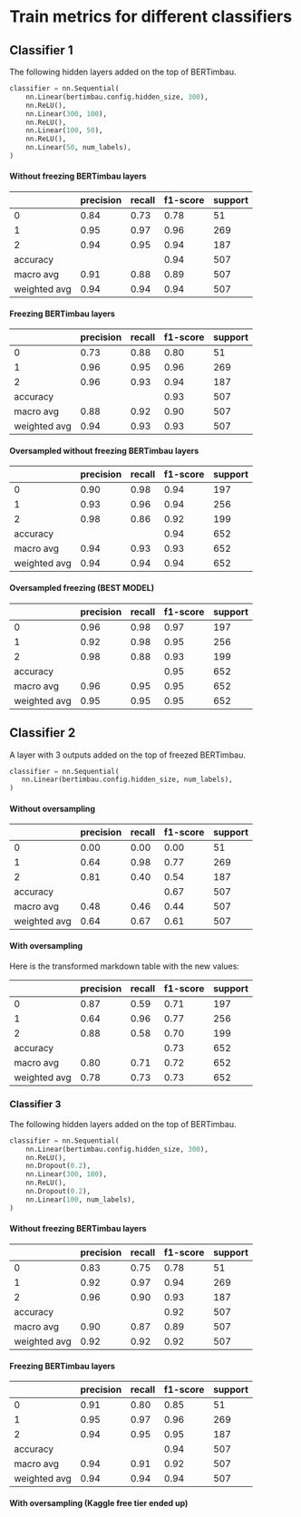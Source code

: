 # Train metrics for different classifiers

## Classifier 1

The following hidden layers added on the top of BERTimbau.
```python
classifier = nn.Sequential(
    nn.Linear(bertimbau.config.hidden_size, 300),
    nn.ReLU(),
    nn.Linear(300, 100),
    nn.ReLU(),
    nn.Linear(100, 50),
    nn.ReLU(),
    nn.Linear(50, num_labels),
)
```

#### Without freezing BERTimbau layers

|              | precision | recall | f1-score | support |
| ------------ | --------- | ------ | -------- | ------- |
| 0            | 0.84      | 0.73   | 0.78     | 51      |
| 1            | 0.95      | 0.97   | 0.96     | 269     |
| 2            | 0.94      | 0.95   | 0.94     | 187     |
| accuracy     |           |        | 0.94     | 507     |
| macro avg    | 0.91      | 0.88   | 0.89     | 507     |
| weighted avg | 0.94      | 0.94   | 0.94     | 507     |


#### Freezing BERTimbau layers
|              | precision | recall | f1-score | support |
| ------------ | --------- | ------ | -------- | ------- |
| 0            | 0.73      | 0.88   | 0.80     | 51      |
| 1            | 0.96      | 0.95   | 0.96     | 269     |
| 2            | 0.96      | 0.93   | 0.94     | 187     |
| accuracy     |           |        | 0.93     | 507     |
| macro avg    | 0.88      | 0.92   | 0.90     | 507     |
| weighted avg | 0.94      | 0.93   | 0.93     | 507     |


#### Oversampled without freezing BERTimbau layers
|              | precision | recall | f1-score | support |
| ------------ | --------- | ------ | -------- | ------- |
| 0            | 0.90      | 0.98   | 0.94     | 197     |
| 1            | 0.93      | 0.96   | 0.94     | 256     |
| 2            | 0.98      | 0.86   | 0.92     | 199     |
| accuracy     |           |        | 0.94     | 652     |
| macro avg    | 0.94      | 0.93   | 0.93     | 652     |
| weighted avg | 0.94      | 0.94   | 0.94     | 652     |


#### Oversampled freezing (**BEST MODEL**)
|              | precision | recall | f1-score | support |
| ------------ | --------- | ------ | -------- | ------- |
| 0            | 0.96      | 0.98   | 0.97     | 197     |
| 1            | 0.92      | 0.98   | 0.95     | 256     |
| 2            | 0.98      | 0.88   | 0.93     | 199     |
| accuracy     |           |        | 0.95     | 652     |
| macro avg    | 0.96      | 0.95   | 0.95     | 652     |
| weighted avg | 0.95      | 0.95   | 0.95     | 652     |


## Classifier 2
A layer with 3 outputs added on the top of freezed BERTimbau.
```python
classifier = nn.Sequential(
   nn.Linear(bertimbau.config.hidden_size, num_labels),
)
```

#### Without oversampling
|              | precision | recall | f1-score | support |
| ------------ | --------- | ------ | -------- | ------- |
| 0            | 0.00      | 0.00   | 0.00     | 51      |
| 1            | 0.64      | 0.98   | 0.77     | 269     |
| 2            | 0.81      | 0.40   | 0.54     | 187     |
| accuracy     |           |        | 0.67     | 507     |
| macro avg    | 0.48      | 0.46   | 0.44     | 507     |
| weighted avg | 0.64      | 0.67   | 0.61     | 507     |


#### With oversampling
Here is the transformed markdown table with the new values:

|              | precision | recall | f1-score | support |
| ------------ | --------- | ------ | -------- | ------- |
| 0            | 0.87      | 0.59   | 0.71     | 197     |
| 1            | 0.64      | 0.96   | 0.77     | 256     |
| 2            | 0.88      | 0.58   | 0.70     | 199     |
| accuracy     |           |        | 0.73     | 652     |
| macro avg    | 0.80      | 0.71   | 0.72     | 652     |
| weighted avg | 0.78      | 0.73   | 0.73     | 652     |


### Classifier 3
The following hidden layers added on the top of BERTimbau.
```python
classifier = nn.Sequential(
    nn.Linear(bertimbau.config.hidden_size, 300),
    nn.ReLU(),
    nn.Dropout(0.2),
    nn.Linear(300, 100),
    nn.ReLU(),
    nn.Dropout(0.2),
    nn.Linear(100, num_labels),
)
```

#### Without freezing BERTimbau layers
|              | precision | recall | f1-score | support |
| ------------ | --------- | ------ | -------- | ------- |
| 0            | 0.83      | 0.75   | 0.78     | 51      |
| 1            | 0.92      | 0.97   | 0.94     | 269     |
| 2            | 0.96      | 0.90   | 0.93     | 187     |
| accuracy     |           |        | 0.92     | 507     |
| macro avg    | 0.90      | 0.87   | 0.89     | 507     |
| weighted avg | 0.92      | 0.92   | 0.92     | 507     |

#### Freezing BERTimbau layers
|              | precision | recall | f1-score | support |
| ------------ | --------- | ------ | -------- | ------- |
| 0            | 0.91      | 0.80   | 0.85     | 51      |
| 1            | 0.95      | 0.97   | 0.96     | 269     |
| 2            | 0.94      | 0.95   | 0.95     | 187     |
| accuracy     |           |        | 0.94     | 507     |
| macro avg    | 0.94      | 0.91   | 0.92     | 507     |
| weighted avg | 0.94      | 0.94   | 0.94     | 507     |

#### With oversampling (Kaggle free tier ended up)
